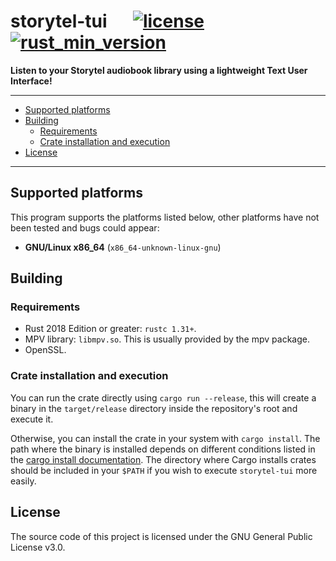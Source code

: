 # storytel-tui &emsp; [![license]][GPL-3.0] [![rust_min_version]][Rust 1.31]

[license]: https://img.shields.io/badge/license-GPL--3.0-blue
[GPL-3.0]: https://www.gnu.org/licenses/gpl-3.0.html
[rust_min_version]: https://img.shields.io/badge/Rust-1.31+-lightgray.svg
[Rust 1.31]: https://blog.rust-lang.org/2018/12/06/Rust-1.31-and-rust-2018.html
[cargo install documentation]: https://doc.rust-lang.org/cargo/commands/cargo-install.html


**Listen to your Storytel audiobook library using a lightweight Text User Interface!**

---

- [Supported platforms](#supported-platforms)
- [Building](#building)
  - [Requirements](#requirements)
  - [Crate installation and execution](#crate-installation-and-execution)
- [License](#license)

---

## Supported platforms

This program supports the platforms listed below, other platforms have not
been tested and bugs could appear:

- **GNU/Linux x86_64** (`x86_64-unknown-linux-gnu`)

## Building

### Requirements

- Rust 2018 Edition or greater: `rustc 1.31+`.
- MPV library: `libmpv.so`. This is usually provided by the mpv package.
- OpenSSL.

### Crate installation and execution

You can run the crate directly using `cargo run --release`, this will
create a binary in the `target/release` directory inside the repository's root
and execute it.

Otherwise, you can install the crate in your system with `cargo install`. The path where
the binary is installed depends on different conditions listed in the
[cargo install documentation]. The directory where Cargo installs crates should be included
in your `$PATH` if you wish to execute `storytel-tui` more easily.

## License

The source code of this project is licensed under the GNU General Public License v3.0.
